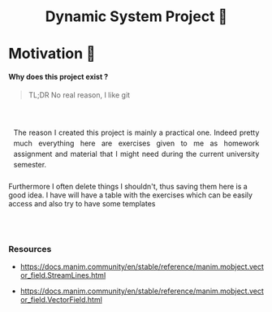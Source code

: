<h1 align="center">
    Dynamic System Project 🤖
</h1>


# Motivation 💭

<!-- <img href=".assets/image.jpg" src="https://github.com/Jac-Zac/University/blob/master/.assets/image.jpg?raw=true" alt="minimal" align="right" width="400px"/> -->

#### Why does this project exist ?
> TL;DR No real reason, I like git

<br>
<p style="text-align:justify; line-height: 1.5;padding: 10px;">
  The reason I created this project is mainly a practical one. Indeed pretty much everything here are exercises given to me as homework assignment and material that I might need during the current university semester.

  Furthermore I often delete things I shouldn't, thus saving them here is a good idea. I have will have a table with the exercises which can be easily access and also try to have some templates
</p>

<br><br>

### Resources

- https://docs.manim.community/en/stable/reference/manim.mobject.vector_field.StreamLines.html

- https://docs.manim.community/en/stable/reference/manim.mobject.vector_field.VectorField.html
